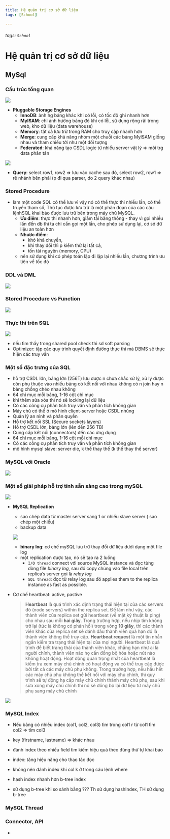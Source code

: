```yaml
---
title: Hệ quản trị cơ sở dữ liệu
tags: [School]

---
```


###### tags: `School`

# Hệ quản trị cơ sở dữ liệu

## MySql
### Cấu trúc tổng quan
![](https://i.imgur.com/rh3uKj6.png)

- **Pluggable Storage Engines**
    - **InnoDB**: ảnh hg bảng khác khi có lỗi, có tốc độ ghi nhanh hơn 
    - **MyISAM**: chỉ ảnh hưởng bảng đó khi có lỗi, sử dụng rộng rãi trong web, kho dữ liệu (data warehouse)
    - **Memory**: tất cả lưu trữ trong RAM cho truy cập nhanh hơn
    - **Merge**: cung cấp khả năng nhóm một chuỗi các bảng MyISAM giống nhau và tham chiếu tới như một đối tượng
    - **Federated**: khả năng tạo CSDL logic từ nhiều server vật lý => môi trg data phân tán

![](https://i.imgur.com/8sH092k.png)

- **Query**: select row1, row2 => lưu vào cache sau đó, select row2, row1 => rẽ nhánh bên phải (p đi qua parser, do 2 query khác nhau)
### Stored Procedure
- làm một code SQL có thể lưu vì vậy nó có thể thực thi nhiều lần, có thể truyền tham số,  Thủ tục được lưu trữ là một phân đoạn của các câu lệnhSQL khai báo được lưu trữ bên trong máy chủ MySQL.
    - **Ưu điểm**: thực thi nhanh hơn, giảm tải băng thông - thay vì gọi nhiều lần đến db thì ta chỉ cần gọi một lần, cho phép sử dụng lại, cơ sở dữ liệu an toàn hơn
    - **Nhược điểm**: 
        - khó khả chuyển, 
        - khi thay đổi thì p kiểm thử lại tất cả,
        - tốn tài nguyên (memory, CPU)
    - nên sử dụng khi có phép toán lặp đi lặp lại nhiều lần, chương trình ưu tiên về tốc độ

### DDL và DML
![](https://i.imgur.com/Lw9qmYJ.png)


### Stored Procedure vs Function
![](https://i.imgur.com/qi88Ywi.png)

### Thực thi trên SQL
![](https://i.imgur.com/DoSUByu.png)

- nếu tìm thấy trong shared pool check thì sd soft parsing
- Optimizer: tập các quy trình quyết định đường thực thi mà DBMS sẽ thực hiện các truy vấn

### Một số đặc trưng của SQL
- hỗ trợ CSDL lớn, bảng lớn (256T) lưu được n chưa chắc xử lý, xử lý được còn phụ thuộc vào nhiều bảng có kết nối với nhau không có n join hay n bảng chồng chéo nhau không
- 64 chỉ mục mỗi bảng, 1-16 cột chỉ mục
- khi thêm sửa xóa thì nó sẽ locking lại dữ liệu
- Có các công cụ phân tích truy vấn và phân
tích không gian
- Máy chủ có thể ở mô hình client-server
hoặc CSDL nhúng
- Quản lý an ninh và phân quyền
- Hỗ trợ kết nối SSL (Secure sockets layers)
- Hỗ trợ CSDL lớn, bảng lớn (lên đến 256
TB)
- Cung cấp kết nối (connectors) đến các
ứng dụng
- 64 chỉ mục mỗi bảng, 1-16 cột mỗi chỉ
mục
- Có các công cụ phân tích truy vấn và phân
tích không gian
- mô hình mysql slave: server die, k thể thay thế (k thể thay thế server)
### MySQL với Oracle
![](https://i.imgur.com/zLhFYdQ.png)

### Một số giải pháp hỗ trợ tính sẵn sàng cao trong mySQL
![](https://i.imgur.com/gvP3t54.png)

- **MySQL Replication**
    - sao chép data từ master server sang 1 or nhiều slave server ( sao chép một chiều)
    - backup data

    ![](https://i.imgur.com/Fg7Aq1T.png)
    -  **binary log**: cơ chế mySQL lưu trữ thay đổi dữ liệu dưới dạng một file log
    -  một replication được tạo, nó sẽ tạo ra 2 luồng
        -  `I/O thread` connect với source MySQL instance  và đọc từng dòng file *binary log*, sau đó copy chúng vào file local trên replica’s server gọi là *relay log*
        -  `SQL thread`: đọc từ relay log sau đó applies them to the replica instance as fast as possible.
- Cơ chế heartbeat: active, pastive

    >**Heartbeat** là quá trình xác định trạng thái hiện tại của các servers đó (node servers) within the replica set. Để làm như vậy, các thành viên của replica set gửi heartbeat (về mặt kỹ thuật là ping) cho nhau sau mỗi **hai giây**. Trong trường hợp, nếu nhịp tim không trở lại (tức là không có phản hồi) trong vòng **10 giây**, thì các thành viên khác của replica set sẽ đánh dấu thành viên quá hạn đó là thành viên không thể truy cập.
**Heartbeat request** là một tin nhắn ngắn kiểm tra trạng thái hiện tại của mọi người. Heartbeat là quá trình để biết trạng thái của thành viên khác, chẳng hạn như ai là người chính, thành viên nào họ cần đồng bộ hóa hoặc nút nào không hoạt động. Hoạt động quan trọng nhất của heartbeat là kiểm tra xem máy chủ chính có hoạt động và có thể truy cập được bởi tất cả các máy chủ phụ không. Trong trường hợp, nếu hầu hết các máy chủ phụ không thể kết nối với máy chủ chính, thì quy trình sẽ tự động hạ cấp máy chủ chính thành máy chủ phụ, sau khi sửa xong máy chủ chính thì nó sẽ đồng bộ lại dữ liệu từ máy chủ phụ sang máy chủ chính

![](https://i.imgur.com/0fpS3wq.png)

### MySQL Index
- Nếu bảng có nhiều index (col1, col2, col3) tìm trong col1 r từ col1 tìm col2 => tìm col3


- key (firstname, lastname) => khác nhau
- đánh index theo nhiều field tìm kiếm hiệu quả theo đúng thứ tự khai báo

- index: tăng hiệu năng cho thao tác đọc
- không nên đánh index khi col k ở trong câu lệnh where

- hash index nhanh hơn b-tree index
- sử dụng b-tree khi so sánh bằng ??? Th sử dụng hashIndex, TH sử dụng b-tree

### MySQL Thread

### Connector, API
- 